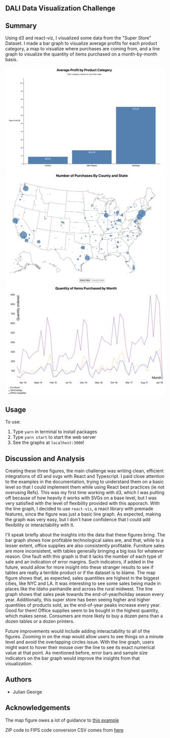 ## DALI Data Visualization Challenge

## Summary

Using d3 and react-viz, I visualized some data from the "Super Store" Dataset. I made a bar graph to visualize average profits for each product category, a map to visualize where purchases are coming from, and a line graph to visualize the quantity of items purchased on a month-by-month basis.

![Alt text](results/image.png)
![Alt text](results/image-1.png)
![Alt text](results/image-2.png)

## Usage

To use:

1. Type `yarn` in terminal to install packages
2. Type `yarn start` to start the web server
3. See the graphs at `localhost:3000`!

## Discussion and Analysis

Creating these three figures, the main challenge was writing clean, efficient integrations of d3 and svgs with React and Typescript. I paid close attention to the examples in the documentation, trying to understand them on a basic level so that I could implement them while using React best practices (ie not overusing Refs). This was my first time working with d3, which I was putting off because of how heavily it works with SVGs on a base level, but I was very satisfied with the level of flexibility provided with this apporach. With the line graph, I decided to use `react-vis`, a react library with premade features, since the figure was just a basic line graph. As expected, making the graph was very easy, but I don't have confidence that I could add flexibility or interactability with it.

I'll speak briefly about the insights into the data that these figures bring. The bar graph shows how profitable technological sales are, and that, while to a lesser extent, office supplies are also consistently profitable. Furniture sales are more inconsistent, with tables generally bringing a big loss for whatever reason. One fault with this graph is that it lacks the number of each type of sale and an indication of error margins. Such indicators, if added in the future, would allow for more insight into these stranger results to see if tables are really a terrible product or if the dataset is to blame. The map figure shows that, as expected, sales quantities are highest in the biggest cities, like NYC and LA. It was interesting to see some sales being made in places like the Idaho panhandle and across the rural midwest. The line graph shows that sales peak towards the end-of-year/holiday season every year. Additionally, this super store has been seeing higher and higher quantities of products sold, as the end-of-year peaks increase every year. Good for them! Office supplies seem to be bought in the highest quantity, which makes sense. Consumers are more likely to buy a dozen pens than a dozen tables or a dozen printers.

Future improvements would include adding interactability to all of the figures. Zooming in on the map would allow users to see things on a minute level and avoid the overlapping circles issue. With the line graph, users might want to hover their mouse over the line to see its exact numerical value at that point. As mentioned before, error bars and sample size indicators on the bar graph would improve the insights from that visualization.

## Authors

- Julian George

## Acknowledgements

The map figure owes a lot of guidance to [this example](https://observablehq.com/@d3/bubble-map/2?collection=@d3/d3-geo)

ZIP code to FIPS code conversion CSV comes from [here](https://data.world/niccolley/us-zipcode-to-county-state)
